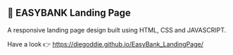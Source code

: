 ## 🚀 EASYBANK Landing Page
A responsive landing page design built using HTML, CSS and JAVASCRIPT.

Have a look 👉 https://diegoddie.github.io/EasyBank_LandingPage/
